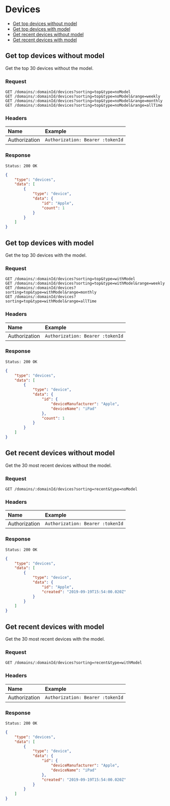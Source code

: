 # Devices

- [Get top devices without model](#get-top-devices-without-model)
- [Get top devices with model](#get-top-devices-with-model)
- [Get recent devices without model](#get-recent-devices-without-model)
- [Get recent devices with model](#get-recent-devices-with-model)

## Get top devices without model

Get the top 30 devices without the model.

### Request

```
GET /domains/:domainId/devices?sorting=top&type=noModel
GET /domains/:domainId/devices?sorting=top&type=noModel&range=weekly
GET /domains/:domainId/devices?sorting=top&type=noModel&range=monthly
GET /domains/:domainId/devices?sorting=top&type=noModel&range=allTime
```

### Headers

| Name | Example |
|:-----------|:------------|
| Authorization | `Authorization: Bearer :tokenId` |

### Response

```
Status: 200 OK
```

```json
{
	"type": "devices",
	"data": [
		{
			"type": "device",
			"data": {
				"id": "Apple",
				"count": 1
			}
		}
	]
}
```

## Get top devices with model

Get the top 30 devices with the model.

### Request

```
GET /domains/:domainId/devices?sorting=top&type=withModel
GET /domains/:domainId/devices?sorting=top&type=withModel&range=weekly
GET /domains/:domainId/devices?sorting=top&type=withModel&range=monthly
GET /domains/:domainId/devices?sorting=top&type=withModel&range=allTime
```

### Headers

| Name | Example |
|:-----------|:------------|
| Authorization | `Authorization: Bearer :tokenId` |

### Response

```
Status: 200 OK
```

```json
{
	"type": "devices",
	"data": [
		{
			"type": "device",
			"data": {
				"id": {
					"deviceManufacturer": "Apple",
					"deviceName": "iPad"
				},
				"count": 1
			}
		}
	]
}
```

## Get recent devices without model

Get the 30 most recent devices without the model.

### Request

```
GET /domains/:domainId/devices?sorting=recent&type=noModel
```

### Headers

| Name | Example |
|:-----------|:------------|
| Authorization | `Authorization: Bearer :tokenId` |

### Response

```
Status: 200 OK
```

```json
{
	"type": "devices",
	"data": [
		{
			"type": "device",
			"data": {
				"id": "Apple",
				"created": "2019-09-19T15:54:00.020Z"
			}
		}
	]
}
```

## Get recent devices with model

Get the 30 most recent devices with the model.

### Request

```
GET /domains/:domainId/devices?sorting=recent&type=withModel
```

### Headers

| Name | Example |
|:-----------|:------------|
| Authorization | `Authorization: Bearer :tokenId` |

### Response

```
Status: 200 OK
```

```json
{
	"type": "devices",
	"data": [
		{
			"type": "device",
			"data": {
				"id": {
					"deviceManufacturer": "Apple",
					"deviceName": "iPad"
				},
				"created": "2019-09-19T15:54:00.020Z"
			}
		}
	]
}
```